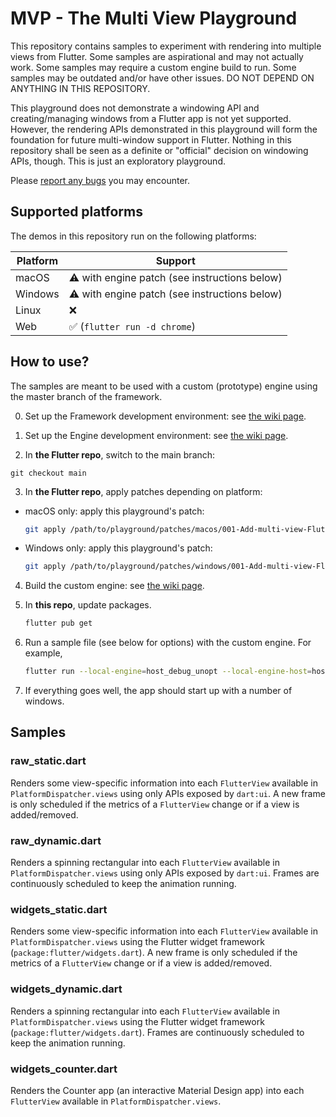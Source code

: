 # MVP - The Multi View Playground

This repository contains samples to experiment with rendering into multiple views from Flutter. Some samples are
aspirational and may not actually work. Some samples may require a custom engine build to run. Some samples may be
outdated and/or have other issues. DO NOT DEPEND ON ANYTHING IN THIS REPOSITORY.

This playground does not demonstrate a windowing API and creating/managing windows from a Flutter app is not yet
supported. However, the rendering APIs demonstrated in this playground will form the foundation for future multi-window
support in Flutter. Nothing in this repository shall be seen as a definite or "official" decision on windowing APIs,
though. This is just an exploratory playground.

Please [report any bugs](https://github.com/flutter/flutter/issues/new?assignees=&labels=a%3A%20multi%20window,team-framework&projects=&template=2_bug.yml)
you may encounter.

## Supported platforms

The demos in this repository run on the following platforms:

| Platform | Support                                               |
|----------|-------------------------------------------------------|
| macOS    | ⚠️ with engine patch (see instructions below)          |
| Windows  | ⚠️ with engine patch (see instructions below)          |
| Linux    | ❌                                                    |
| Web      | ✅   (`flutter run -d chrome`)                        |

## How to use?

The samples are meant to be used with a custom (prototype) engine using the master branch of the framework.

0. Set up the Framework development environment: see [the wiki page](https://github.com/flutter/flutter/blob/master/docs/contributing/Setting-up-the-Framework-development-environment.md).

1. Set up the Engine development environment: see [the wiki page](https://github.com/flutter/flutter/blob/master/engine/src/flutter/docs/contributing/Setting-up-the-Engine-development-environment.md).

2. In **the Flutter repo**, switch to the main branch:
```
git checkout main
```

3. In **the Flutter repo**, apply patches depending on platform:
  * macOS only: apply this playground's patch:

     ```bash
     git apply /path/to/playground/patches/macos/001-Add-multi-view-Flutter-macOS-APIs.patch
     ```

  * Windows only: apply this playground's patch:

     ```bash
     git apply /path/to/playground/patches/windows/001-Add-multi-view-Flutter-Windows-C++-APIs.patch
     ```

4. Build the custom engine: see [the wiki page](https://github.com/flutter/flutter/blob/master/engine/src/flutter/docs/contributing/Compiling-the-engine.md).

5. In **this repo**, update packages.

   ```bash
   flutter pub get
   ```

6. Run a sample file (see below for options) with the custom engine. For example,

   ```bash
   flutter run --local-engine=host_debug_unopt --local-engine-host=host_debug_unopt -d macos -t lib/raw_dynamic.dart
   ```

7. If everything goes well, the app should start up with a number of windows.

## Samples

### raw_static.dart

Renders some view-specific information into each `FlutterView` available in `PlatformDispatcher.views` using only APIs
exposed by `dart:ui`. A new frame is only scheduled if the metrics of a `FlutterView` change or if a view is
added/removed.

### raw_dynamic.dart

Renders a spinning rectangular into each `FlutterView` available in `PlatformDispatcher.views` using only APIs exposed
by `dart:ui`. Frames are continuously scheduled to keep the animation running.

### widgets_static.dart

Renders some view-specific information into each `FlutterView` available in `PlatformDispatcher.views` using the Flutter
widget framework (`package:flutter/widgets.dart`). A new frame is only scheduled if the metrics of a `FlutterView`
change or if a view is added/removed.

### widgets_dynamic.dart

Renders a spinning rectangular into each `FlutterView` available in `PlatformDispatcher.views` using the Flutter
widget framework (`package:flutter/widgets.dart`). Frames are continuously scheduled to keep the animation running.

### widgets_counter.dart

Renders the Counter app (an interactive Material Design app) into each `FlutterView` available in
`PlatformDispatcher.views`.
